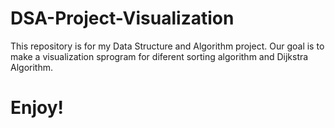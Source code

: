 # DSA-Project-Visualization

This repository is for my Data Structure and Algorithm project. Our goal is to make a visualization sprogram for diferent sorting algorithm and Dijkstra Algorithm.
# Enjoy!